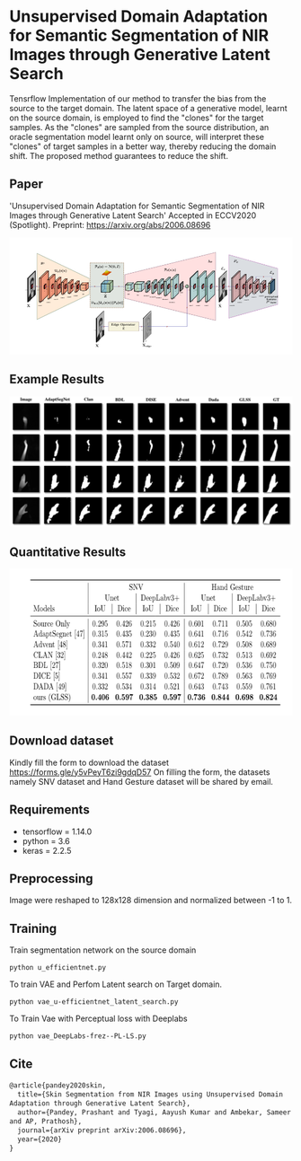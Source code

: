 # Unsupervised Domain Adaptation for Semantic Segmentation of NIR Images through Generative Latent Search
Tensrflow Implementation of our method  to transfer the bias from the source to the target domain. The latent space of a generative model, learnt on the source domain, is employed to find the "clones" for the target samples. As the "clones" are sampled from the source distribution, an oracle segmentation model learnt only on source, will interpret these "clones" of target samples in a better way, thereby reducing the domain shift. The proposed method guarantees to reduce the shift.

## Paper
'Unsupervised Domain Adaptation for Semantic Segmentation of NIR Images through Generative Latent Search'
Accepted in ECCV2020 (Spotlight). 
Preprint: https://arxiv.org/abs/2006.08696

![](images/arch.png)

## Example Results
![](images/image_grid.png)

## Quantitative Results
<p align="center">
  <img width="645" height="262" src="images/Baseline_GLSS.png">
</p>

## Download dataset
Kindly fill the form to download the dataset 
https://forms.gle/y5vPeyT6zi9gdqD57
On filling the form, the datasets namely SNV dataset and Hand Gesture dataset will be shared by email.

## Requirements 
- tensorflow = 1.14.0
- python = 3.6
- keras = 2.2.5


## Preprocessing 
Image were reshaped to 128x128 dimension and normalized between -1 to 1. 

## Training 

Train segmentation network on the source domain 
```
python u_efficientnet.py
```

To train VAE and Perfom Latent search on Target domain. 
```
python vae_u-efficientnet_latent_search.py
```
To Train Vae with Perceptual loss with Deeplabs

```
python vae_DeepLabs-frez--PL-LS.py
```

## Cite
```
@article{pandey2020skin,
  title={Skin Segmentation from NIR Images using Unsupervised Domain Adaptation through Generative Latent Search},
  author={Pandey, Prashant and Tyagi, Aayush Kumar and Ambekar, Sameer and AP, Prathosh},
  journal={arXiv preprint arXiv:2006.08696},
  year={2020}
}
```


